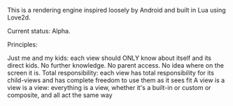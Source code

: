 This is a rendering engine inspired loosely by Android and built in Lua using Love2d.

Current status: Alpha.

Principles:

Just me and my kids: each view should ONLY know about itself and its direct kids. No further knowledge. No parent access. No idea where on the screen it is.
Total responsibility: each view has total responsibility for its child-views and has complete freedom to use them as it sees fit
A view is a view is a view: everything is a view, whether it's a built-in or custom or composite, and all act the same way
